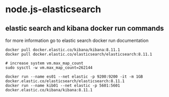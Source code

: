 # node.js-elasticsearch

## elastic search and kibana docker run commands

for more information go to elastic search docker run documentation

```shell
docker pull docker.elastic.co/kibana/kibana:8.11.1
docker pull docker.elastic.co/elasticsearch/elasticsearch:8.11.1

# increase system vm.max_map_count 
sudo sysctl -w vm.max_map_count=262144

docker run --name es01 --net elastic -p 9200:9200 -it -m 1GB docker.elastic.co/elasticsearch/elasticsearch:8.11.1
docker run --name kib01 --net elastic -p 5601:5601 docker.elastic.co/kibana/kibana:8.11.1
```